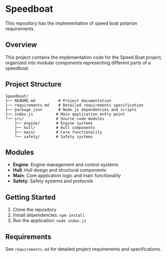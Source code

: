 # Speedboat

This repository has the implementation of speed boat polarion requirements.

## Overview

This project contains the implementation code for the Speed Boat project, organized into modular components representing different parts of a speedboat.

## Project Structure

```
Speedboat/
├── README.md          # Project documentation
├── requirements.md    # Detailed requirements specification
├── package.json       # Node.js dependencies and scripts
├── index.js          # Main application entry point
└── src/              # Source code modules
    ├── engine/       # Engine systems
    ├── hull/         # Hull components
    ├── main/         # Core functionality
    └── safety/       # Safety systems
```

## Modules

- **Engine**: Engine management and control systems
- **Hull**: Hull design and structural components
- **Main**: Core application logic and main functionality
- **Safety**: Safety systems and protocols

## Getting Started

1. Clone the repository
2. Install dependencies: `npm install`
3. Run the application: `node index.js`

## Requirements

See `requirements.md` for detailed project requirements and specifications.